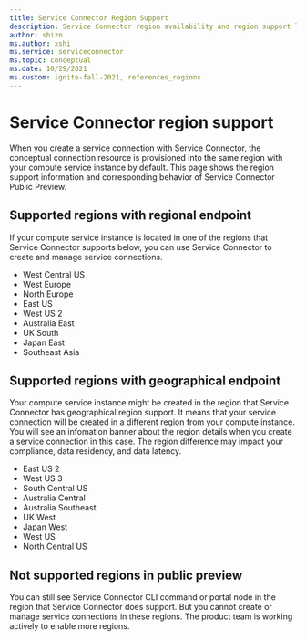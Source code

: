 ```yaml
---
title: Service Connector Region Support
description: Service Connector region availability and region support list
author: shizn
ms.author: xshi
ms.service: serviceconnector
ms.topic: conceptual
ms.date: 10/29/2021
ms.custom: ignite-fall-2021, references_regions
---
```


# Service Connector region support

When you create a service connection with Service Connector, the conceptual connection resource is provisioned into the same region with your compute service instance by default. This page shows the region support information and corresponding behavior of Service Connector Public Preview.

## Supported regions with regional endpoint

If your compute service instance is located in one of the regions that Service Connector supports below, you can use Service Connector to create and manage service connections.

- West Central US
- West Europe
- North Europe
- East US
- West US 2
- Australia East
- UK South
- Japan East
- Southeast Asia

## Supported regions with geographical endpoint

Your compute service instance might be created in the region that Service Connector has geographical region support. It means that your service connection will be created in a different region from your compute instance. You will see an infomation banner about the region details when you create a service connection in this case. The region difference may impact your compliance, data residency, and data latency.

- East US 2
- West US 3
- South Central US
- Australia Central
- Australia Southeast
- UK West
- Japan West
- West US
- North Central US

## Not supported regions in public preview

You can still see Service Connector CLI command or portal node in the region that Service Connector does support. But you cannot create or manage service connections in these regions. The product team is working actively to enable more regions.
